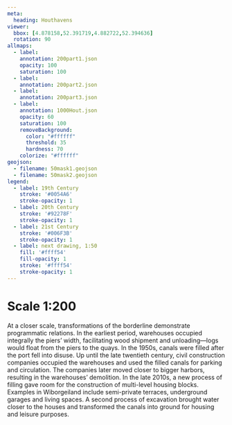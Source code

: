 ```yaml
---
meta:
  heading: Houthavens
viewer:
  bbox: [4.878158,52.391719,4.882722,52.394636]
  rotation: 90
allmaps:
  - label: 
    annotation: 200part1.json
    opacity: 100
    saturation: 100
  - label: 
    annotation: 200part2.json
  - label: 
    annotation: 200part3.json
  - label: 
    annotation: 1000Hout.json
    opacity: 60
    saturation: 100
    removeBackground:
      color: "#ffffff"
      threshold: 35
      hardness: 70
    colorize: "#ffffff"
geojson:
  - filename: 50mask1.geojson
  - filename: 50mask2.geojson
legend:
  - label: 19th Century
    stroke: '#0054A6'
    stroke-opacity: 1
  - label: 20th Century
    stroke: '#92278F'
    stroke-opacity: 1
  - label: 21st Century
    stroke: '#006F3B'
    stroke-opacity: 1
  - label: next drawing, 1:50
    fill: '#ffff54'
    fill-opacity: 1
    stroke: '#ffff54'
    stroke-opacity: 1
---
```

# Scale 1:200

At a closer scale, transformations of the borderline demonstrate programmatic relations. In the earliest period, warehouses occupied integrally the piers’ width, facilitating wood shipment and unloading—logs would float from the piers to the quays. In the 1950s, canals were filled after the port fell into disuse. Up until the late twentieth century, civil construction companies occupied the warehouses and used the filled canals for parking and circulation. The companies later moved closer to bigger harbors, resulting in the warehouses’ demolition. In the late 2010s, a new process of filling gave room for the construction of multi-level housing blocks. Examples in Wiborgeiland include semi-private terraces, underground garages and living spaces. A second process of excavation brought water closer to the houses and transformed the canals into ground for housing and leisure purposes.